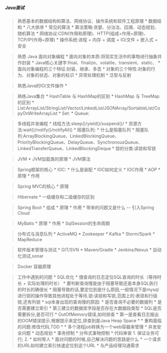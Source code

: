 ##### Java面试

> 熟悉基本的数据结构和算法、网络协议、操作系统和软件工程原理
    * 数据结构
    * 八大排序
    * 常见的算法
    * 算法策略:贪婪、分治法、回溯、动态规划、随机算法
    * 网络协议:CDN(作用和原理)、HTTP(组成+作用+原理)、TCP/IP(作用+原理)
    * 操作系统:进程 + 内存 + 调度 + IO/文件  + 嵌入式  + 安全


> 熟悉 Java 面向对象编程
    * 面向对象的本质:将现实生活中的事物进行抽象并作封装
    * Java核心关键字:final、finalize、volatile、transient、static、
    * 面向对象编程的三个特征:封装、继承、多态
    * 对象的三个特性:对象的行为、对象的状态、对象的标识
    * 异常处理机制
    * 泛型与反射


> 熟悉Java的IO/文件操作
    * 

> 熟练Java集合
    * HashTable 与 HashMap的区别
    * HashMap 与 TreeMap的区别
    * List:ArrayList/StringList/Vector/LinkedList/JSONArray/SortableList/CopyOnWriteArrayList
    * Set:
    * Queue:
        
> 多线程并发编程
    * 线程方法:sleep()/yield()/suspend()/
    * 资源方法:wait()/notify()/notifyAll()
    * 阻塞队列:
        * 什么是阻塞队列 
        * 阻塞队列:ArrayBlockingQueue、LinkedBlockingQueue、PriorityBlockingQueue、DelayQueue、SynchronousQueue、LinkedTransferQueue、LinkedBlockingDeque
    * 锁的分类:读锁和写锁
   
> JVM
    * JVM加载类的原理
    * JVM算法
    
> Spring框架的核心
    * IOC:
        * 什么是装配
        * IOC如何定义
        * IOC作用
    * AOP
        * 原理
        * 作用
    
> Spring MVC的核心
    * 原理

> Hibernate
    * 一级缓存和二级缓存的区别
    

> Spring Boot
    * 组成
    * 原理
    * 作用
    * 带来的问题又是什么 -- 引入Spring Cloud
   
   
> MyBatis
    * 原理
    * 作用
    * SqlSession的生命周期
   
    
> 分布式与消息队列
    * ActiveMQ
    * Zookeeper
    * Kafka
    * Storm/Spark
    * MapReduce
    
    
> 软件版本管理与测试
    * GIT/SVN
    * Maven/Gradle
    * Jenkins/Nexus
    * 自动化测试,sonar
    
> Docker 容器原理
    

> 工作中遇到的问题
    * SQL优化
        * 慢查询的日志定位SQL查询的时长（等待时长 + 实际处理的时长）
        * 要判断查询慢是由于阻塞导致还是本身SQL执行的时长的确很长
        * 阻塞导致的话,要定位到是什么原因,一般情况下是mysql进行锁的操作导致其他进程处于等待,锁:读锁和写锁,范围上的:表锁和行级锁,还有列锁
        * sql本身出现的查询慢的原因:
            * 是否查询不必要的数据列
            * 是否需要建立索引
            * 第三建立的数据库字段是否存在大数据段类型
            * SQL是否需要拆分,是否可行
    * OutOfMemory错误,如何排查
        * 第一是查看日志报出的OOM错误提示,根据提示来定位,排查到是Java Heap Space 
        * 
    * 重构面临的问题:修改代码,TDD
        * 
    * 多个进程job转换为一个web容器来管理
    * 并发安全问题
    * 动态规划
    * 事务控制
        * 分布式事物控制
    * 代码审查
        1. 保证业务可行;
        2. 
    * 如何带人
    * 面对问题的时候,自己解决问题的思路是什么
    * 一个请求的URL如何建立索引快速定位到这个URL
    * 与产品经理沟通需求
